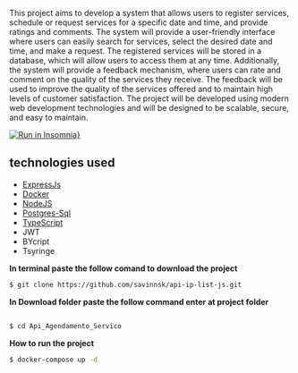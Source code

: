 
This project aims to develop a system that allows users to register services, schedule or request services for a specific date and time, and provide ratings and comments. The system will provide a user-friendly interface where users can easily search for services, select the desired date and time, and make a request. The registered services will be stored in a database, which will allow users to access them at any time. Additionally, the system will provide a feedback mechanism, where users can rate and comment on the quality of the services they receive. The feedback will be used to improve the quality of the services offered and to maintain high levels of customer satisfaction. The project will be developed using modern web development technologies and will be designed to be scalable, secure, and easy to maintain.

[![Run in Insomnia}](https://insomnia.rest/images/run.svg)](https://raw.githubusercontent.com/savinnsk/Api_Agendamento_Servico/main/Insomnia.json)


## technologies used

- [ExpressJs](https://expressjs.com/)
- [Docker](https://www.docker.com/)
- [NodeJS](https://nodejs.org/pt-br/)
- [Postgres-Sql](https://www.postgresql.org/)
- [TypeScript](https://www.typescriptlang.org/)
- JWT
- BYcript
- Tsyringe


**In terminal paste the follow comand to download the project**

```zsh
$ git clone https://github.com/savinnsk/api-ip-list-js.git
```

**In Download folder paste the follow command enter at project folder**
```zsh

$ cd Api_Agendamento_Servico

```

**How to run the project**

```zsh
$ docker-compose up -d
```
